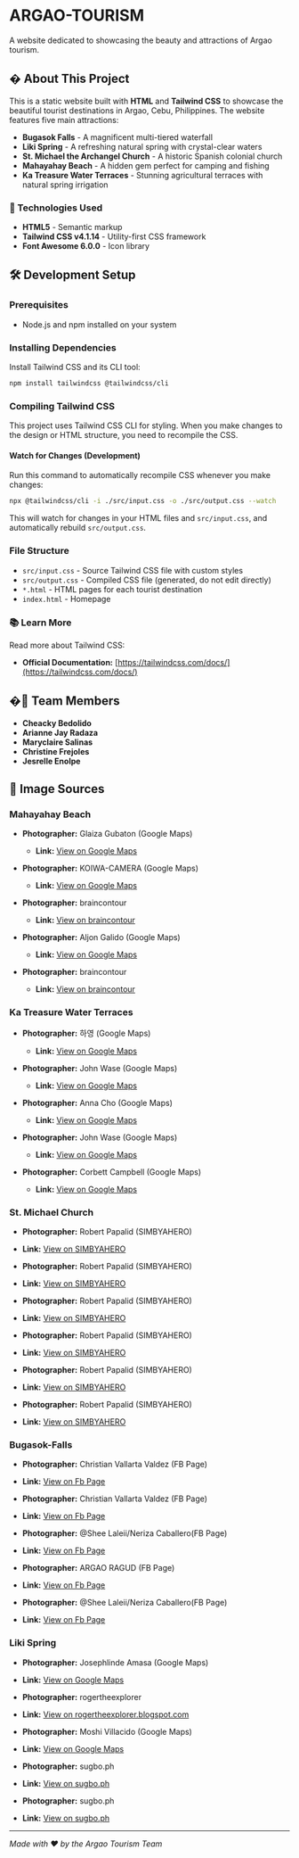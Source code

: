 # ARGAO-TOURISM

A website dedicated to showcasing the beauty and attractions of Argao tourism.

## � About This Project

This is a static website built with **HTML** and **Tailwind CSS** to showcase the beautiful tourist destinations in Argao, Cebu, Philippines. The website features five main attractions:

- **Bugasok Falls** - A magnificent multi-tiered waterfall
- **Liki Spring** - A refreshing natural spring with crystal-clear waters
- **St. Michael the Archangel Church** - A historic Spanish colonial church
- **Mahayahay Beach** - A hidden gem perfect for camping and fishing
- **Ka Treasure Water Terraces** - Stunning agricultural terraces with natural spring irrigation

### 🎨 Technologies Used

- **HTML5** - Semantic markup
- **Tailwind CSS v4.1.14** - Utility-first CSS framework
- **Font Awesome 6.0.0** - Icon library

## 🛠️ Development Setup

### Prerequisites

- Node.js and npm installed on your system

### Installing Dependencies

Install Tailwind CSS and its CLI tool:

```bash
npm install tailwindcss @tailwindcss/cli
```

### Compiling Tailwind CSS

This project uses Tailwind CSS CLI for styling. When you make changes to the design or HTML structure, you need to recompile the CSS.

#### Watch for Changes (Development)

Run this command to automatically recompile CSS whenever you make changes:

```bash
npx @tailwindcss/cli -i ./src/input.css -o ./src/output.css --watch
```

This will watch for changes in your HTML files and `src/input.css`, and automatically rebuild `src/output.css`.

### File Structure

- `src/input.css` - Source Tailwind CSS file with custom styles
- `src/output.css` - Compiled CSS file (generated, do not edit directly)
- `*.html` - HTML pages for each tourist destination
- `index.html` - Homepage

### 📚 Learn More

Read more about Tailwind CSS:
- **Official Documentation:** [https://tailwindcss.com/docs/](https://tailwindcss.com/docs/)

## �👥 Team Members

- **Cheacky Bedolido**
- **Arianne Jay Radaza**
- **Maryclaire Salinas**
- **Christine Frejoles**
- **Jesrelle Enolpe**

## 📸 Image Sources

### Mahayahay Beach

- **Photographer:** Glaiza Gubaton (Google Maps)
  - **Link:** [View on Google Maps](https://maps.app.goo.gl/6JBBoXQcWtJ5YCtUA)

- **Photographer:** KOIWA-CAMERA (Google Maps)
  - **Link:** [View on Google Maps](https://maps.app.goo.gl/egnG7NNbnvAkJByJ8)

- **Photographer:** braincontour
  - **Link:** [View on braincontour](https://i0.wp.com/www.braincontour.com/wp-content/uploads/2015/03/DSC_0584.jpg?ssl=1)

- **Photographer:** Aljon Galido (Google Maps)
  - **Link:** [View on Google Maps](https://maps.app.goo.gl/Yq6Y9M7UzXk8Pzkr9)

- **Photographer:** braincontour
  - **Link:** [View on braincontour](https://i0.wp.com/www.braincontour.com/wp-content/uploads/2015/03/DSC_0566.jpg?ssl=1)

### Ka Treasure Water Terraces

- **Photographer:** 하영 (Google Maps)
  - **Link:** [View on Google Maps](https://maps.app.goo.gl/NY8qKMseDdXLFFwr5)

- **Photographer:** John Wase (Google Maps)
  - **Link:** [View on Google Maps](https://maps.app.goo.gl/4p18Y9ZWHQ5jcdBa8)

- **Photographer:** Anna Cho (Google Maps)
  - **Link:** [View on Google Maps](https://maps.app.goo.gl/dAPtukXdH19dxSY19)

- **Photographer:** John Wase (Google Maps)
  - **Link:** [View on Google Maps](https://maps.app.goo.gl/UWCd2xjLduea3hu87)

- **Photographer:**  Corbett Campbell (Google Maps)
  - **Link:** [View on Google Maps](https://maps.app.goo.gl/ayHhr8PXbBmzQjam6)

### St. Michael Church

- **Photographer:** Robert Papalid (SIMBYAHERO)
- **Link:** [View on SIMBYAHERO](https://simbyahero.com/wp-content/uploads/2024/01/Cebu-Argao-Archdiocesan-Shrine-and-Parish-of-Saint-Michael-the-Archangel-1600-07-1024x769.jpg)

- **Photographer:** Robert Papalid (SIMBYAHERO)
- **Link:** [View on SIMBYAHERO](https://simbyahero.com/wp-content/uploads/2024/01/Cebu-Argao-Archdiocesan-Shrine-and-Parish-of-Saint-Michael-the-Archangel-1600-05-1024x769.jpg)

- **Photographer:** Robert Papalid (SIMBYAHERO)
- **Link:** [View on SIMBYAHERO](https://simbyahero.com/wp-content/uploads/2024/01/Cebu-Argao-Archdiocesan-Shrine-and-Parish-of-Saint-Michael-the-Archangel-1600-03-1536x1153.jpg)

- **Photographer:** Robert Papalid (SIMBYAHERO)
- **Link:** [View on SIMBYAHERO](https://simbyahero.com/wp-content/uploads/2024/01/Cebu-Argao-Archdiocesan-Shrine-and-Parish-of-Saint-Michael-the-Archangel-1600-12-1024x769.jpg)

- **Photographer:** Robert Papalid (SIMBYAHERO)
- **Link:** [View on SIMBYAHERO](https://simbyahero.com/wp-content/uploads/2024/01/Cebu-Argao-Archdiocesan-Shrine-and-Parish-of-Saint-Michael-the-Archangel-1600-11-1024x769.jpg)

- **Photographer:** Robert Papalid (SIMBYAHERO)
- **Link:** [View on SIMBYAHERO]()

### Bugasok-Falls

- **Photographer:** Christian Vallarta Valdez (FB Page)
- **Link:** [View on Fb Page](https://www.facebook.com/photo/?fbid=1332786032189424&set=pcb.1332786092189418)

- **Photographer:** Christian Vallarta Valdez (FB Page)
- **Link:** [View on Fb Page](https://www.facebook.com/photo?fbid=1332786038856090&set=pcb.1332786092189418)

- **Photographer:** @Shee Laleii/Neriza Caballero(FB Page)
- **Link:** [View on Fb Page](https://www.facebook.com/photo/?fbid=145556436790219&set=pcb.145558276790035)

- **Photographer:** ARGAO RAGUD (FB Page)
- **Link:** [View on Fb Page](https://www.facebook.com/photo?fbid=122137087346228854&set=pcb.122137087442228854)

- **Photographer:** @Shee Laleii/Neriza Caballero(FB Page)
- **Link:** [View on Fb Page](https://www.facebook.com/photo/?fbid=145556353456894&set=pcb.145558276790035)


### Liki Spring

- **Photographer:** Josephlinde Amasa (Google Maps)
- **Link:** [View on Google Maps](https://maps.app.goo.gl/z5GCZpLjbAGtKdeH7)

- **Photographer:** rogertheexplorer
- **Link:** [View on rogertheexplorer.blogspot.com](https://3.bp.blogspot.com/-A8F6HcB6dKM/VW2kuCuNJzI/AAAAAAAAA24/4h1-7cIlgQs/s1600/IMG_20150531_103748.jpg)

- **Photographer:** Moshi Villacido (Google Maps)
- **Link:** [View on Google Maps](https://maps.app.goo.gl/PMWknhwjH3NVb3z8A)

- **Photographer:** sugbo.ph
- **Link:** [View on sugbo.ph](https://sugbo.ph/wp-content/uploads/2019/08/Liki-Cold-Spring-Argao-Cebu-2.jpg?x19437)

- **Photographer:** sugbo.ph
- **Link:** [View on sugbo.ph](https://sugbo.ph/wp-content/uploads/2019/08/Liki-Cold-Spring-Argao-Cebu-1.jpg)

---

*Made with ❤️ by the Argao Tourism Team*
